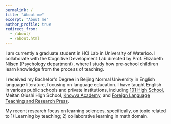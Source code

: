 ```yaml
---
permalink: /
title: "About me"
excerpt: "About me"
author_profile: true
redirect_from: 
  - /about/
  - /about.html
---
```

I am currently a graduate student in HCI Lab in University of Waterloo. I collaborate with the Cognitive Development Lab directed by Prof. Elizabeth Nilsen (Psychology department), where I study how pre-school childlren learn knowledge from the process of teaching.   

I received my Bachelor's Degree in Beijing Normal University in English language literature, focusing on language education. I have taught English in various public schools and private institutions, including [101 High School](https://en.wikipedia.org/wiki/Beijing_101_Middle_School), Meitan Qiushi High School, [Knovva Academy](https://www.knovva.com), and [Foreign Language Teaching and Research Press](http://en.fltrp.com). 

My recent research focus on learning sciences, specifically, on topic related to 1) Learning by teaching; 2) collaborative learning in math domain.

